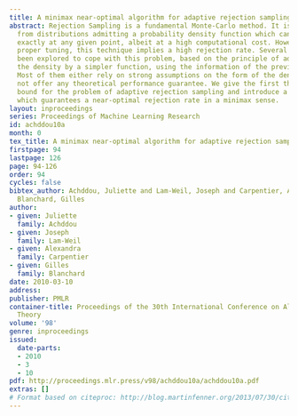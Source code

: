 ```yaml
---
title: A minimax near-optimal algorithm for adaptive rejection sampling
abstract: Rejection Sampling is a fundamental Monte-Carlo method. It is used to sample
  from distributions admitting a probability density function which can be evaluated
  exactly at any given point, albeit at a high computational cost. However, without
  proper tuning, this technique implies a high rejection rate. Several methods have
  been explored to cope with this problem, based on the principle of adaptively estimating
  the density by a simpler function, using the information of the previous samples.
  Most of them either rely on strong assumptions on the form of the density, or do
  not offer any theoretical performance guarantee. We give the first theoretical lower
  bound for the problem of adaptive rejection sampling and introduce a new algorithm
  which guarantees a near-optimal rejection rate in a minimax sense.
layout: inproceedings
series: Proceedings of Machine Learning Research
id: achddou10a
month: 0
tex_title: A minimax near-optimal algorithm for adaptive rejection sampling
firstpage: 94
lastpage: 126
page: 94-126
order: 94
cycles: false
bibtex_author: Achddou, Juliette and Lam-Weil, Joseph and Carpentier, Alexandra and
  Blanchard, Gilles
author:
- given: Juliette
  family: Achddou
- given: Joseph
  family: Lam-Weil
- given: Alexandra
  family: Carpentier
- given: Gilles
  family: Blanchard
date: 2010-03-10
address: 
publisher: PMLR
container-title: Proceedings of the 30th International Conference on Algorithmic Learning
  Theory
volume: '98'
genre: inproceedings
issued:
  date-parts:
  - 2010
  - 3
  - 10
pdf: http://proceedings.mlr.press/v98/achddou10a/achddou10a.pdf
extras: []
# Format based on citeproc: http://blog.martinfenner.org/2013/07/30/citeproc-yaml-for-bibliographies/
---
```


